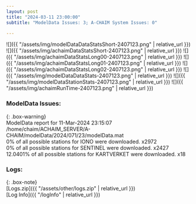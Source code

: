 ```yaml
---
layout: post
title: "2024-03-11 23:00:00"
subtitle: "ModelData Issues: 3; A-CHAIM System Issues: 0"

---
```


![]({{ "/assets/img/modelDataDataStatsShort-2407123.png" | relative_url }})
![]({{ "/assets/img/achaimDataStatsShort-2407123.png" | relative_url }})
![]({{ "/assets/img/achaimDataStatsLong00-2407123.png" | relative_url }})
![]({{ "/assets/img/achaimDataStatsLong01-2407123.png" | relative_url }})
![]({{ "/assets/img/achaimDataStatsLong02-2407123.png" | relative_url }})
![]({{ "/assets/img/modelDataDataStats-2407123.png" | relative_url }})
![]({{ "/assets/img/modelDataStationStats-2407123.png" | relative_url }})
![]({{ "/assets/img/achaimRunTime-2407123.png" | relative_url }})


### ModelData Issues:  
  
{: .box-warning}  
 ModelData report for 11-Mar-2024 23:15:07   
 /home/chaim/ACHAIM_SERVER/A-CHAIM/modelData/2024/071/23/modelData.mat   
 0% of all possible stations for IONO were downloaded. x2972   
 0% of all possible stations for SENTINEL were downloaded. x2427   
 12.0401% of all possible stations for KARTVERKET were downloaded. x18   
  


### Logs:  
  
{: .box-note}  
[Logs.zip]({{ "/assets/other/logs.zip" | relative_url }})  
[Log Info]({{ "/logInfo" | relative_url }})  
